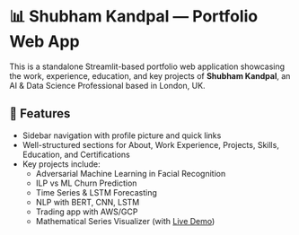 # 📊 Shubham Kandpal — Portfolio Web App

This is a standalone Streamlit-based portfolio web application showcasing the work, experience, education, and key projects of **Shubham Kandpal**, an AI & Data Science Professional based in London, UK.

## 🚀 Features

- Sidebar navigation with profile picture and quick links
- Well-structured sections for About, Work Experience, Projects, Skills, Education, and Certifications
- Key projects include:
  - Adversarial Machine Learning in Facial Recognition
  - ILP vs ML Churn Prediction
  - Time Series & LSTM Forecasting
  - NLP with BERT, CNN, LSTM
  - Trading app with AWS/GCP
  - Mathematical Series Visualizer (with [Live Demo](https://skmathviz.streamlit.app/))
